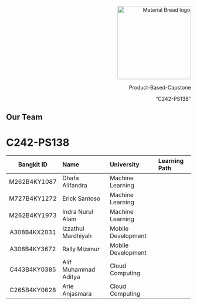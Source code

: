 <div align="right">
  <img width="200" src="https://lh3.googleusercontent.com/J2QI0L3vJwv63Sm3isI90ctxuxznz67dAtJQN2vu7wnUuwt9Wc-WI7VuIhwvr0yVrDPfc7kBN5usZz75nDW_k96pCfcZBxnfNzvVS0g=w600" alt="Material Bread logo">
  <br>
  <p>Product-Based-Capstone</p>
  <q>C242-PS138</q>
</div>

## Our Team
# C242-PS138

Bangkit ID | Name | University | Learning Path
:---:|:---|:---|:--- 
M262B4KY1087 | Dhafa Alifandra | Machine Learning 
M727B4KY1272 | Erick Santoso | Machine Learning
M262B4KY1973 | Indra Nurul Alam	| Machine Learning
A308B4KX2031 | Izzathul Mardhiyah	|  Mobile Development
A308B4KY3672 | Rally Mizanur | Mobile Development
C443B4KY0385 | Alif Muhammad Aditya | Cloud Computing
C265B4KY0628 | Arie Anjasmara | Cloud Computing
